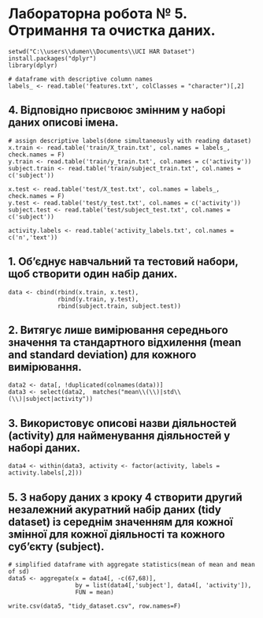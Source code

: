 # Лабораторна робота № 5. Отримання та очистка даних.

```{R}
setwd("C:\\users\\dumen\\Documents\\UCI HAR Dataset")
install.packages("dplyr") 
library(dplyr)

# dataframe with descriptive column names
labels_ <- read.table('features.txt', colClasses = "character")[,2]
```

## 4.	Відповідно присвоює змінним у наборі даних описові імена.
```{R}
# assign descriptive labels(done simultaneously with reading dataset)
x.train <- read.table('train/X_train.txt', col.names = labels_, check.names = F)
y.train <- read.table('train/y_train.txt', col.names = c('activity'))
subject.train <- read.table('train/subject_train.txt', col.names = c('subject'))

x.test <- read.table('test/X_test.txt', col.names = labels_, check.names = F)
y.test <- read.table('test/y_test.txt', col.names = c('activity'))
subject.test <- read.table('test/subject_test.txt', col.names = c('subject'))

activity.labels <- read.table('activity_labels.txt', col.names = c('n','text'))
```

## 1.	Об’єднує навчальний та тестовий набори, щоб створити один набір даних.
```{R}
data <- cbind(rbind(x.train, x.test),
              rbind(y.train, y.test), 
              rbind(subject.train, subject.test))
```

## 2.	Витягує лише вимірювання середнього значення та стандартного відхилення (mean and standard deviation) для кожного вимірювання.
```{R}
data2 <- data[, !duplicated(colnames(data))]
data3 <- select(data2,  matches("mean\\(\\)|std\\(\\)|subject|activity"))
```
## 3.	Використовує описові назви діяльностей (activity) для найменування діяльностей у наборі даних.
```{R}
data4 <- within(data3, activity <- factor(activity, labels = activity.labels[,2]))
```
## 5.	З набору даних з кроку 4 створити другий незалежний акуратний набір даних (tidy dataset) із середнім значенням для кожної змінної для кожної діяльності та кожного суб’єкту (subject).
```{R}
# simplified dataframe with aggregate statistics(mean of mean and mean of sd)
data5 <- aggregate(x = data4[, -c(67,68)], 
                   by = list(data4[,'subject'], data4[, 'activity']),
                   FUN = mean)

write.csv(data5, "tidy_dataset.csv", row.names=F)
```
